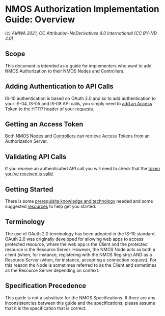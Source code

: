 # NMOS Authorization Implementation Guide: Overview
_(c) AMWA 2021, CC Attribution-NoDerivatives 4.0 International (CC BY-ND 4.0)_

## Scope
This document is intended as a guide for implementers who want to add NMOS Authorization to their NMOS Nodes and Controllers.

## Adding Authentication to API Calls
IS-10 authentication is based on OAuth 2.0 and so to add authentication to your IS-04, IS-05 and IS-08 API calls, you simply need to [add an Access Token](3.2.%20Node%20to%20Registry%20Interactions%20(IS-04).md) to the [HTTP header of your requests](3.45.%20Controller%20to20T%20Interactions%20(IS-04,%20IS-05,%20IS-08).md).  

## Getting an Access Token
Both [NMOS Nodes]((3.1.%20Node%20to%20Authorization%20Server%20Interactions.md)) and [Controllers](3.3.%20Controller%20to%20Authorization%20Server%20Interactions.md) can retrieve Access Tokens from an Authorization Server.

## Validating API Calls
If you receive an authenticated API call you will need to check that the [token you've received is valid](3.6.%20JSON%20Web%20Token.md).

## Getting Started
There is some [prerequisite knowledge and technology](2.0.%20Prerequisites.md) needed and some suggested [resources](4.0.%20Development%20Resources.md) to help get you started.
 
## Terminology
 The use of OAuth 2.0 terminology has been adopted in the IS-10 standard. OAuth 2.0 was originally developed for allowing web apps to access protected resource, where the web app is the Client and the protected resource is the Resource Server.  However, the NMOS Node acts as both a client (when, for instance, registering with the NMOS Registry) AND as a Resource Server (when, for instance, accepting a connection request).  For this reason the Node is sometimes referred to as the Client and sometimes as the Resource Server depending on context.

## Specification Precedence
This guide is not a substitute for the NMOS Specifications.  If there are any inconsistencies between this guide and the specifications, please assume that it is the specification that is correct.
<!--stackedit_data:
eyJkaXNjdXNzaW9ucyI6eyJmVkR6MjVBZUdhcDNsSnJGIjp7In
RleHQiOiJJUy0wNCwgSVMtMDUgYW5kIElTLTA4Iiwic3RhcnQi
OjM4NiwiZW5kIjo0MDh9fSwiY29tbWVudHMiOnsialZKZHVkYj
hJQ2VwS2tobiI6eyJkaXNjdXNzaW9uSWQiOiJmVkR6MjVBZUdh
cDNsSnJGIiwic3ViIjoiZ2g6NjQ0MTAxMTkiLCJ0ZXh0IjoiTm
VlZCB0byBhZGQgYSBzZW50ZW5jZSBhbmQgbGluayB0byB0aGUg
SVMtMDcgcGFnZSIsImNyZWF0ZWQiOjE2MTI5NzY2NDMyODl9fS
wiaGlzdG9yeSI6Wy0xMTc0NDAxMjU2LC0yOTY2OTY2MzQsLTM0
MTM1NTY1MywyMDgwMDY1OTM0LC0xNDU1Mjg5MzEsLTU0OTMzOT
kxNF19
-->